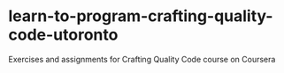 learn-to-program-crafting-quality-code-utoronto
===============================================

Exercises and assignments for Crafting Quality Code course on Coursera
